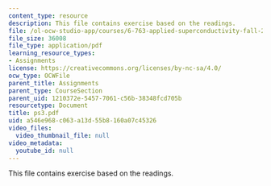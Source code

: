 ```yaml
---
content_type: resource
description: This file contains exercise based on the readings.
file: /ol-ocw-studio-app/courses/6-763-applied-superconductivity-fall-2005/a546e968c063a13d55b8160a07c45326_ps3.pdf
file_size: 36008
file_type: application/pdf
learning_resource_types:
- Assignments
license: https://creativecommons.org/licenses/by-nc-sa/4.0/
ocw_type: OCWFile
parent_title: Assignments
parent_type: CourseSection
parent_uid: 1210372e-5457-7061-c56b-38348fcd705b
resourcetype: Document
title: ps3.pdf
uid: a546e968-c063-a13d-55b8-160a07c45326
video_files:
  video_thumbnail_file: null
video_metadata:
  youtube_id: null
---
```

This file contains exercise based on the readings.